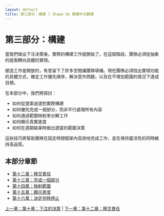 ```yaml
---
layout: default
title: 第三部分：構建 | Shape Up 繁體中文翻譯
---
```


# 第三部分：構建

當我們做出下注決策後，實際的構建工作就開始了。在這個階段，團隊必須從抽象的提案轉向具體的實現。

塑造工作是開放的，有意留下了許多空間讓團隊填補。現在團隊必須找出實現功能的具體方式，確定工作優先順序，解決意外問題，以及在不增加範圍的情況下達成目標。

在本部分中，我們將探討：

* 如何從提案過渡到實際構建
* 如何優先完成一個部分，而非平行處理所有內容
* 如何通過範圍映射來分解工作
* 如何顯示真實進度
* 如何在週期結束時做出適當的範圍決策

這些技巧將幫助團隊在固定時間框架內高效地完成工作，並在保持靈活性的同時維持高品質。

## 本部分章節

- [第十二章：移交責任](./12-hand-over-responsibility.html)
- [第十三章：完成一個部分](./13-get-one-piece-done.html)
- [第十四章：映射範圍](./14-map-the-scopes.html)
- [第十五章：顯示進度](./15-show-progress.html)
- [第十六章：決定何時停止](./16-decide-when-to-stop.html)

[上一章：第十章：下注的決策](./10-making-bets.html) | [下一章：第十二章：移交責任](./12-hand-over-responsibility.html) 